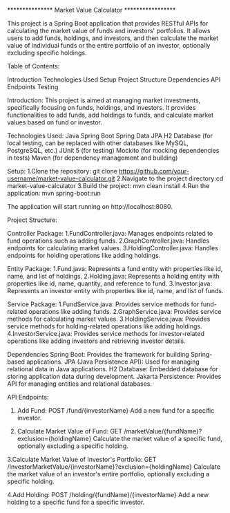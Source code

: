 
*************** Market Value Calculator *****************

This project is a Spring Boot application that provides RESTful APIs for calculating the market value of funds and investors' portfolios. It allows users to add funds, holdings, and investors, and then calculate the market value of individual funds or the entire portfolio of an investor, optionally excluding specific holdings.

Table of Contents:

Introduction
Technologies Used
Setup
Project Structure
Dependencies
API Endpoints
Testing


Introduction:
This project is aimed at managing market investments, specifically focusing on funds, holdings, and investors. It provides functionalities to add funds, add holdings to funds, and calculate market values based on fund or investor.

Technologies Used:
Java
Spring Boot
Spring Data JPA
H2 Database (for local testing, can be replaced with other databases like MySQL, PostgreSQL, etc.)
JUnit 5 (for testing)
Mockito (for mocking dependencies in tests)
Maven (for dependency management and building)

Setup:
1.Clone the repository: git clone https://github.com/your-username/market-value-calculator.git
2.Navigate to the project directory:cd market-value-calculator
3.Build the project: mvn clean install
4.Run the application: mvn spring-boot:run

The application will start running on http://localhost:8080.

Project Structure:

Controller Package:
1.FundController.java: Manages endpoints related to fund operations such as adding funds.
2.GraphController.java: Handles endpoints for calculating market values.
3.HoldingController.java: Handles endpoints for holding operations like adding holdings.

Entity Package:
1.Fund.java: Represents a fund entity with properties like id, name, and list of holdings.
2.Holding.java: Represents a holding entity with properties like id, name, quantity, and reference to fund.
3.Investor.java: Represents an investor entity with properties like id, name, and list of funds.

Service Package:
1.FundService.java: Provides service methods for fund-related operations like adding funds.
2.GraphService.java: Provides service methods for calculating market values.
3.HoldingService.java: Provides service methods for holding-related operations like adding holdings.
4.InvestorService.java: Provides service methods for investor-related operations like adding investors and      retrieving investor details.


Dependencies
Spring Boot: Provides the framework for building Spring-based applications.
JPA (Java Persistence API): Used for managing relational data in Java applications.
H2 Database: Embedded database for storing application data during development.
Jakarta Persistence: Provides API for managing entities and relational databases.


API Endpoints:
1. Add Fund: POST /fund/{investorName}
Add a new fund for a specific investor.

2. Calculate Market Value of Fund: GET /marketValue/{fundName}?exclusion={holdingName}
Calculate the market value of a specific fund, optionally excluding a specific holding.

3.Calculate Market Value of Investor's Portfolio: GET /InvestorMarketValue/{investorName}?exclusion={holdingName}
Calculate the market value of an investor's entire portfolio, optionally excluding a specific holding.

4.Add Holding: POST /holding/{fundName}/{investorName}
Add a new holding to a specific fund for a specific investor.






